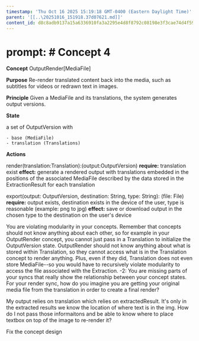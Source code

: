 ```yaml
---
timestamp: 'Thu Oct 16 2025 15:19:18 GMT-0400 (Eastern Daylight Time)'
parent: '[[..\20251016_151918.37d07621.md]]'
content_id: d8c8adb9137a15a6336910fa3a2295e4d8f8792c08198e3f3cae74d4f59fc55d
---
```


# prompt: # Concept 4

**Concept** OutputRender\[MediaFile]

**Purpose** Re-render translated content back into the media, such as subtitles for videos or redrawn text in images.

**Principle** Given a MediaFile and its translations, the system generates output versions.

**State**

a set of OutputVersion with

```
- base (MediaFile)
- translation (Translations)
```

**Actions**

render(translation:Translation):(output:OutputVersion)
**require:** translation exist
**effect:** generate a rendered output with translations embedded in the positions of the associated MediaFile described by the data stored in the ExtractionResult for each translation

export(output: OutputVersion, destination: String, type: String): (file: File)
**require:** output exists, destination exists in the device of the user, type is reasonable (example: png to jpg)
**effect:** save or download output in the chosen type to the destination on the user's device

You are violating modularity in your concepts. Remember that concepts should not know anything about each other, so for example in your OutputRender concept, you cannot just pass in a Translation to initialize the OutputVersion state. OutputRender should not know anything about what is stored within Translation, so they cannot access what is in the Translation concept to render anything. Plus, even if they did, Translation does not even store MediaFile--so you would have to recursively violate modularity to access the file associated with the Extraction.
-2: You are missing parts of your syncs that really show the relationship between your concept states. For your render sync, how do you imagine you are getting your original media file from the translation in order to create a final render?

My output relies on translation which relies on extractedResult. It's only in the extracted results we know the location of where text is in the img. How do I not pass those informaitons and be able to know where to place textbox on top of the image to re-render it?

Fix the concept design
